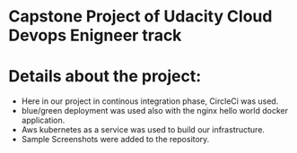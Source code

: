 # Capstone Project of Udacity Cloud Devops Enigneer track

# Details about the project:

- Here in our project in continous integration phase, CircleCi was used.
- blue/green deployment was used also with the nginx hello world docker application. 
- Aws kubernetes as a service was used to build our infrastructure. 
- Sample Screenshots were added to the repository.

